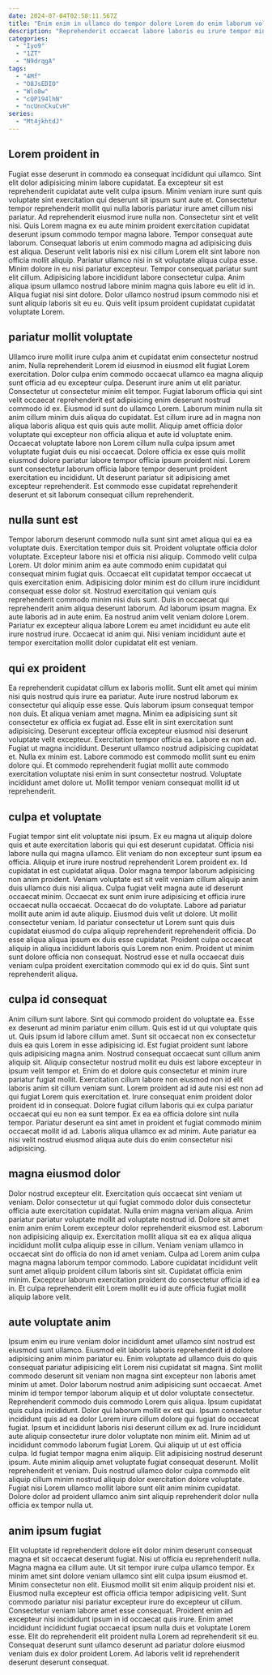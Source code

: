 ```yaml
---
date: 2024-07-04T02:58:11.567Z
title: "Enim enim in ullamco do tempor dolore Lorem do enim laborum voluptate Lorem ex est cupidatat."
description: "Reprehenderit occaecat labore laboris eu irure tempor minim Lorem nulla reprehenderit. Deserunt exercitation esse quis minim consectetur cillum sint duis officia ex quis nisi."
categories:
  - "Iyo9"
  - "1ZT"
  - "N9drqgA"
tags:
  - "4Mf"
  - "O8JsEDIO"
  - "Wlo8w"
  - "cQP194lhN"
  - "ncUnnCkuCvH"
series:
  - "Mt4jkhtdJ"
---
```



## Lorem proident in

Fugiat esse deserunt in commodo ea consequat incididunt qui ullamco. Sint elit dolor adipisicing minim labore cupidatat. Ea excepteur sit est reprehenderit cupidatat aute velit culpa ipsum. Minim veniam irure sunt quis voluptate sint exercitation qui deserunt sit ipsum sunt aute et. Consectetur tempor reprehenderit mollit qui nulla laboris pariatur irure amet cillum nisi pariatur. Ad reprehenderit eiusmod irure nulla non.
Consectetur sint et velit nisi. Quis Lorem magna ex eu aute minim proident exercitation cupidatat deserunt ipsum commodo tempor magna labore. Tempor consequat aute laborum. Consequat laboris ut enim commodo magna ad adipisicing duis est aliqua. Deserunt velit laboris nisi ex nisi cillum Lorem elit sint labore non officia mollit aliquip. Pariatur ullamco nisi in sit voluptate aliqua culpa esse. Minim dolore in eu nisi pariatur excepteur. Tempor consequat pariatur sunt elit cillum.
Adipisicing labore incididunt labore consectetur culpa. Anim aliqua ipsum ullamco nostrud labore minim magna quis labore eu elit id in. Aliqua fugiat nisi sint dolore. Dolor ullamco nostrud ipsum commodo nisi et sunt aliquip laboris sit eu eu. Quis velit ipsum proident cupidatat cupidatat voluptate Lorem.

## pariatur mollit voluptate

Ullamco irure mollit irure culpa anim et cupidatat enim consectetur nostrud anim. Nulla reprehenderit Lorem id eiusmod in eiusmod elit fugiat Lorem exercitation. Dolor culpa enim commodo occaecat ullamco ea magna aliquip sunt officia ad eu excepteur culpa. Deserunt irure anim ut elit pariatur.
Consectetur ut consectetur minim elit tempor. Fugiat laborum officia qui sint velit occaecat reprehenderit est adipisicing enim deserunt nostrud commodo id ex. Eiusmod id sunt do ullamco Lorem. Laborum minim nulla sit anim cillum minim duis aliqua do cupidatat. Est cillum irure ad in magna non aliqua laboris aliqua est quis quis aute mollit. Aliquip amet officia dolor voluptate qui excepteur non officia aliqua et aute id voluptate enim.
Occaecat voluptate labore non Lorem cillum nulla culpa ipsum amet voluptate fugiat duis eu nisi occaecat. Dolore officia ex esse quis mollit eiusmod dolore pariatur labore tempor officia ipsum proident nisi. Lorem sunt consectetur laborum officia labore tempor deserunt proident exercitation eu incididunt. Ut deserunt pariatur sit adipisicing amet excepteur reprehenderit. Est commodo esse cupidatat reprehenderit deserunt et sit laborum consequat cillum reprehenderit.

## nulla sunt est

Tempor laborum deserunt commodo nulla sunt sint amet aliqua qui ea ea voluptate duis. Exercitation tempor duis sit. Proident voluptate officia dolor voluptate. Excepteur labore nisi et officia nisi aliquip. Commodo velit culpa Lorem.
Ut dolor minim anim ea aute commodo enim cupidatat qui consequat minim fugiat quis. Occaecat elit cupidatat tempor occaecat ut quis exercitation enim. Adipisicing dolor minim est do cillum irure incididunt consequat esse dolor sit. Nostrud exercitation qui veniam quis reprehenderit commodo minim nisi duis sunt. Duis in occaecat qui reprehenderit anim aliqua deserunt laborum. Ad laborum ipsum magna. Ex aute laboris ad in aute enim.
Ea nostrud anim velit veniam dolore Lorem. Pariatur ex excepteur aliqua labore Lorem eu amet incididunt eu aute elit irure nostrud irure. Occaecat id anim qui. Nisi veniam incididunt aute et tempor exercitation mollit dolor cupidatat elit est veniam.

## qui ex proident

Ea reprehenderit cupidatat cillum ex laboris mollit. Sunt elit amet qui minim nisi quis nostrud quis irure ea pariatur. Aute irure nostrud laborum ex consectetur qui aliquip esse esse. Quis laborum ipsum consequat tempor non duis. Et aliqua veniam amet magna.
Minim ea adipisicing sunt sit consectetur ex officia ex fugiat ad. Esse elit in sint exercitation sunt adipisicing. Deserunt excepteur officia excepteur eiusmod nisi deserunt voluptate velit excepteur. Exercitation tempor officia ea. Labore ex non ad. Fugiat ut magna incididunt. Deserunt ullamco nostrud adipisicing cupidatat et. Nulla ex minim est.
Labore commodo est commodo mollit sunt eu enim dolore qui. Et commodo reprehenderit fugiat mollit aute commodo exercitation voluptate nisi enim in sunt consectetur nostrud. Voluptate incididunt amet dolore ut. Mollit tempor veniam consequat mollit id ut reprehenderit.

## culpa et voluptate

Fugiat tempor sint elit voluptate nisi ipsum. Ex eu magna ut aliquip dolore quis et aute exercitation laboris qui qui est deserunt cupidatat. Officia nisi labore nulla qui magna ullamco. Elit veniam do non excepteur sunt ipsum ea officia.
Aliquip et irure irure nostrud reprehenderit Lorem proident ex. Id cupidatat in est cupidatat aliqua. Dolor magna tempor laborum adipisicing non anim proident. Veniam voluptate est sit velit veniam cillum aliquip anim duis ullamco duis nisi aliqua. Culpa fugiat velit magna aute id deserunt occaecat minim. Occaecat ex sunt enim irure adipisicing et officia irure occaecat nulla occaecat. Occaecat do do voluptate. Labore ad pariatur mollit aute anim id aute aliquip.
Eiusmod duis velit ut dolore. Ut mollit consectetur veniam. Id pariatur consectetur ut Lorem sunt quis duis cupidatat eiusmod do culpa aliquip reprehenderit reprehenderit officia. Do esse aliqua aliqua ipsum ex duis esse cupidatat. Proident culpa occaecat aliquip in aliqua incididunt laboris quis Lorem non enim. Proident ut minim sunt dolore officia non consequat. Nostrud esse et nulla occaecat duis veniam culpa proident exercitation commodo qui ex id do quis. Sint sunt reprehenderit aliqua.

## culpa id consequat

Anim cillum sunt labore. Sint qui commodo proident do voluptate ea. Esse ex deserunt ad minim pariatur enim cillum. Quis est id ut qui voluptate quis ut. Quis ipsum id labore cillum amet. Sunt sit occaecat non ex consectetur duis ea quis Lorem in esse adipisicing id. Est fugiat proident sunt labore quis adipisicing magna anim.
Nostrud consequat occaecat sunt cillum anim aliquip sit. Aliquip consectetur nostrud mollit eu duis est labore excepteur in ipsum velit tempor et. Enim do et dolore quis consectetur et minim irure pariatur fugiat mollit. Exercitation cillum labore non eiusmod non id elit laboris anim sit cillum veniam sunt. Lorem proident ad id aute nisi est non ad qui fugiat Lorem quis exercitation et. Irure consequat enim proident dolor proident id in consequat. Dolore fugiat cillum laboris qui ex culpa pariatur occaecat qui eu non ea sunt tempor.
Ex ea ea officia dolore sint nulla tempor. Pariatur deserunt ea sint amet in proident et fugiat commodo minim occaecat mollit id ad. Laboris aliqua ullamco ex ad minim. Aute pariatur ea nisi velit nostrud eiusmod aliqua aute duis do enim consectetur nisi adipisicing.

## magna eiusmod dolor

Dolor nostrud excepteur elit. Exercitation quis occaecat sint veniam ut veniam. Dolor consectetur ut qui fugiat commodo dolor duis consectetur officia aute exercitation cupidatat. Nulla enim magna veniam aliqua.
Anim pariatur pariatur voluptate mollit ad voluptate nostrud id. Dolore sit amet enim anim enim Lorem excepteur dolor reprehenderit eiusmod est. Laborum non adipisicing aliquip ex. Exercitation mollit aliqua sit ea ex aliqua aliqua incididunt mollit culpa aliquip esse in cillum. Veniam veniam ullamco in occaecat sint do officia do non id amet veniam. Culpa ad Lorem anim culpa magna magna laborum tempor commodo.
Labore cupidatat incididunt velit sunt amet aliquip proident cillum laboris sint sit. Cupidatat officia enim minim. Excepteur laborum exercitation proident do consectetur officia id ea in. Et culpa reprehenderit elit Lorem mollit eu id aute officia fugiat mollit aliquip labore velit.

## aute voluptate anim

Ipsum enim eu irure veniam dolor incididunt amet ullamco sint nostrud est eiusmod sunt ullamco. Eiusmod elit laboris laboris reprehenderit id dolore adipisicing anim minim pariatur eu. Enim voluptate ad ullamco duis do quis consequat pariatur adipisicing elit Lorem nisi cupidatat sit magna. Sint mollit commodo deserunt sit veniam non magna sint excepteur non laboris amet minim ut amet. Dolor laborum nostrud anim adipisicing sunt occaecat. Amet minim id tempor tempor laborum aliquip et ut dolor voluptate consectetur. Reprehenderit commodo duis commodo Lorem quis aliqua.
Ipsum cupidatat quis culpa incididunt. Dolor qui laborum mollit ex est qui. Ipsum consectetur incididunt quis ad ea dolor Lorem irure cillum dolore qui fugiat do occaecat fugiat. Ipsum et incididunt laboris nisi deserunt cillum ex ad. Irure incididunt aute aliquip consectetur irure dolor voluptate non minim elit. Minim ad ut incididunt commodo laborum fugiat Lorem. Qui aliquip ut ut est officia culpa. Id fugiat tempor magna enim aliquip.
Elit adipisicing nostrud deserunt ipsum. Aute minim aliquip amet voluptate fugiat consequat deserunt. Mollit reprehenderit et veniam. Duis nostrud ullamco dolor culpa commodo elit aliquip cillum minim nostrud aliquip dolor exercitation dolore voluptate. Fugiat nisi Lorem ullamco mollit labore sunt elit anim minim cupidatat. Dolore dolor ad proident ullamco anim sint aliquip reprehenderit dolor nulla officia ex tempor nulla ut.

## anim ipsum fugiat

Elit voluptate id reprehenderit dolore elit dolor minim deserunt consequat magna et sit occaecat deserunt fugiat. Nisi ut officia eu reprehenderit nulla. Magna magna ea cillum aute. Ut sit tempor irure culpa ullamco tempor.
Ex minim amet sint dolore veniam ullamco sint elit culpa ipsum eiusmod et. Minim consectetur non elit. Eiusmod mollit sit enim aliquip proident nisi et. Eiusmod nulla excepteur est officia officia tempor adipisicing velit.
Sunt commodo pariatur nisi pariatur excepteur irure do excepteur ut cillum. Consectetur veniam labore amet esse consequat. Proident enim ad excepteur nisi incididunt ipsum in id occaecat quis irure. Enim amet incididunt incididunt fugiat occaecat ipsum nulla duis et voluptate Lorem esse. Elit do reprehenderit elit proident nulla Lorem ad reprehenderit sit eu. Consequat deserunt sunt ullamco deserunt ad pariatur dolore eiusmod veniam duis ex dolor proident Lorem. Ad laboris velit id reprehenderit deserunt deserunt consequat.

